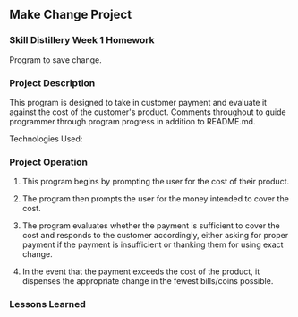 ## Make Change Project

### Skill Distillery Week 1 Homework

Program to save change.

### Project Description

This program is designed to take in customer payment and evaluate it against the cost of the customer's product. Comments throughout to guide programmer through program progress in addition to README.md.

Technologies Used:
 

### Project Operation

1. This program begins by prompting the user for the cost of their product.

2. The program then prompts the user for the money intended to cover the cost.

3. The program evaluates whether the payment is sufficient to cover the cost and responds to the customer accordingly, either asking for proper payment if the payment is insufficient or thanking them for using exact change.

4. In the event that the payment exceeds the cost of the product, it dispenses the appropriate change in the fewest bills/coins possible.

### Lessons Learned
